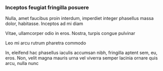 ### Inceptos feugiat fringilla posuere

Nulla, amet faucibus proin interdum, imperdiet integer phasellus massa dolor, habitasse. Inceptos ad mi diam

Vitae, ullamcorper odio in eros. Nostra, turpis congue pulvinar

Leo mi arcu rutrum pharetra commodo

In, eleifend hac phasellus iaculis accumsan nibh, fringilla aptent sem, eu, eros. Non, velit magna mauris urna vel viverra semper lacinia ornare quis arcu, nulla nunc


